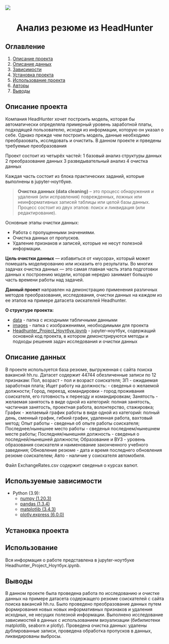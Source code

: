 
![](./images/data_cleaning.png)
# <center> Анализ резюме из HeadHunter </center>

## Оглавление
1. [Описание проекта](#Описание-проекта)
2. [Описание данных](#Описание-данных)
3. [Зависимости](#Зависимости)
4. [Установка проекта](#Установка-проекта)
5. [Использование проекта](#Использование-проекта)
6. [Авторы](#Авторы)
7. [Выводы](Использование-проекта)

## Описание проекта
Компания HeadHunter хочет построить модель, которая бы автоматически определяла примерный уровень заработной платы, подходящей пользователю, исходя из информации, которую он указал о себе. Однако прежде чем построить модель, данные необходимо преобразовать, исследовать и очистить. В данном проекте и прведены требуемые преобразования

Проект состоит из четырёх частей: 
    1 базовый анализ структуры данных 
    2 преобразование данных 
    3 разведывательный анализ 
    4 очистка данных 
    
Каждая часть состоит из блока практических заданий, которые выполнены в jupyter-ноутбуке.

> **Очистка данных (data cleaning)** – это процесс обнаружения и удаления (или исправления) поврежденных, ложных или неинформативных записей таблицы или целой базы данных. Процесс состоит из двух этапов: поиск и ликвидация (или редактирование).

Основные этапы очистки данных:
* Работа с пропущенными значениями.
* Очистка данных от пропусков.
* Удаление признаков и записей, которые не несут полезной информации.

**Цель очистки данных** — избавиться от «мусора», который может помешать моделированию или исказить его результаты. Во многих задачах очистка данных — это самая главная часть этапа подготовки данных к построению модели, которая нередко занимает большую часть времени работы над задачей.

**Данный проект** направлен на демонстрацию применения различных методов преобразования, исследования, очистки данных на каждом из ее этапов на примере датасета оискателей Headhunter.

**О структуре проекта:**
* [data](./data) - папка с исходными табличными данными
* [images](./images) - папка с изображениями, необходимыми для проекта
* [Headhunter_Project_Ноутбук.ipynb](./Headhunter_Project_Ноутбук.ipynb) - jupyter-ноутбук, содержащий основной код проекта, в котором демонстрируются методы и подходы решения задач исследования и очистки данных


## Описание данных
В проекте используется база резюме, выгруженная с сайта поиска вакансий hh.ru.
Датасет содержит 44744 обезличенные записи по 12 признакам:
    Пол, возраст - пол и возраст соискателя;
    ЗП - ожидаемая заработная плата;
    Ищет работу на должность: - сведенья о желаемой должности;
    Город, переезд, командировки - город проживания соискателя, его готовность к переезду и командировкам;
    Занятость - желаемая занятость в виде одной из категорий: полная занятость, частичная занятость, проектная работа, волонтерство, стажировка;
    График - желаемый график работы в виде одной из категорий: полный день, сменный график, гибкий график, удаленная работа, вахтовый метод;
    Опыт работы - сведенья об опыте работы соискателя;
    Последнее/нынешнее место работы - сведенья последнем/нынешнем месте работы;
    Последняя/нынешняя должность - сведенья о последней/нынешней должности;
    Образование и ВУЗ - уровень образования соискателя и наименование законченного учебного заведения;
    Обновление резюме - дата и время последнего обновления резюме соискателем;
    Авто - наличие у соискателя автомобиля.

Файл ExchangeRates.csv содержит сведенья о курсах валют.


## Используемые зависимости
* Python (3.9):
    * [numpy (1.20.3)](https://numpy.org)
    * [pandas (1.3.4)](https://pandas.pydata.org)
    * [matplotlib (3.4.3)](https://matplotlib.org)
    * [plotly.express (6.0.0)](https://plotly.com/python/plotly-express/)

## Установка проекта


## Использование
Вся информация о работе представлена в jupyter-ноутбуке Headhunter_Project_Ноутбук.ipynb.


## Выводы

В данном проекте была проведена работа по исследованию и очистке данных на примере датасета содержащего резюме соискателей с сайта поиска вакансий hh.ru. Было проведено преобразование данных путем формирования новых новых информативных признаков и удаления исходных, не несущих полезной информации. Выполнено исследование зависимостей в данных с использованием визуализации (бибилиотеки matplotlib, seaborn и plotly). Проведена очистка данных: удалены дублированные записи, проведена обработка пропусков в данных, ликвидированы выбросы.